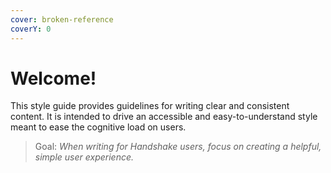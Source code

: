 ```yaml
---
cover: broken-reference
coverY: 0
---
```


# Welcome!

This style guide provides guidelines for writing clear and consistent content. It is intended to drive an accessible and easy-to-understand style meant to ease the cognitive load on users.

> Goal: _When writing for Handshake users, focus on creating a helpful, simple user experience._

